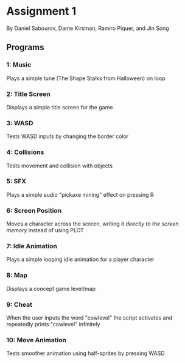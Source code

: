 # Assignment 1
By Daniel Sabourov, Dante Kirsman, Ramiro Piquer, and Jin Song
## Programs

### 1: Music
Plays a simple tune (The Shape Stalks from Halloween) on loop

### 2: Title Screen
Displays a simple title screen for the game

### 3: WASD
Tests WASD inputs by changing the border color

### 4: Collisions
Tests movement and collision with objects

### 5: SFX
Plays a simple audio "pickaxe mining" effect on pressing R

### 6: Screen Position
Moves a character across the screen, writing it *directly to the screen memory* instead of using PLOT

### 7: Idle Animation
Plays a simple looping idle animation for a player character

### 8: Map
Displays a concept game level/map

### 9: Cheat
When the user inputs the word "cowlevel" the script activates and repeatedly prints "cowlevel" infinitely

### 10: Move Animation
Tests smoother animation using half-sprites by pressing WASD